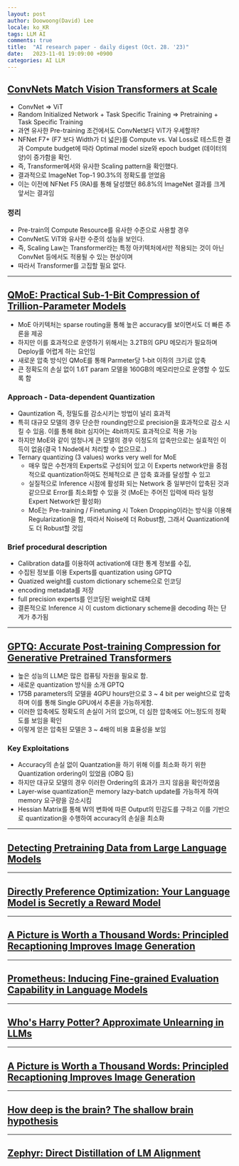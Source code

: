 ```yaml
---
layout: post
author: Doowoong(David) Lee
locale: ko_KR
tags: LLM AI 
comments: true
title:  "AI research paper - daily digest (Oct. 28. '23)"
date:   2023-11-01 19:09:00 +0900
categories: AI LLM
---
```


## [ConvNets Match Vision Transformers at Scale](https://arxiv.org/pdf/2310.16764.pdf)
- ConvNet => ViT
- Random Initialized Network + Task Specific Training => Pretraining + Task Specific Training
- 과연 유사한 Pre-training 조건에서도 ConvNet보다 ViT가 우세할까?
- NFNet F7+ (F7 보다 Width가 더 넓은)를 Compute vs. Val Loss로 테스트한 결과 Compute budget에 따라 Optimal model size와 epoch budget (데이터의 양)이 증가함을 확인.
- 즉, Transformer에서와 유사한 Scaling pattern을 확인했다.
- 결과적으로 ImageNet Top-1 90.3%의 정확도를 얻었음
- 이는 이전에 NFNet F5 (RA)를 통해 달성했던 86.8%의 ImageNet 결과를 크게 앞서는 결과임
### 정리
  - Pre-train의 Compute Resource를 유사한 수준으로 사용할 경우
  - ConvNet도 ViT와 유사한 수준의 성능을 보인다.
  - 즉, Scaling Law는 Transformer라는 특정 아키텍처에서만 적용되는 것이 아닌 ConvNet 등에서도 적용될 수 있는 현상이며
  - 따라서 Transformer를 고집할 필요 없다.

---

## [QMoE: Practical Sub-1-Bit Compression of Trillion-Parameter Models](https://huggingface.co/papers/2310.16795)
- MoE 아키텍처는 sparse routing을 통해 높은 accuracy를 보이면서도 더 빠른 추론을 제공
- 하지만 이를 효과적으로 운영하기 위해서는 3.2TB의 GPU 메모리가 필요하며 Deploy를 어렵게 하는 요인임
- 새로운 압축 방식인 QMoE를 통해 Parmeter당 1-bit 이하의 크기로 압축
- 큰 정확도의 손실 없이 1.6T param 모델을 160GB의 메모리만으로 운영할 수 있도록 함
### Approach - Data-dependent Quantization
- Qauntization 즉, 정밀도를 감소시키는 방법이 널리 효과적
- 특히 대규모 모델의 경우 단순한 rounding만으로 precision을 효과적으로 감소 시킬 수 있음. 이를 통해 8bit 심지어는 4bit까지도 효과적으로 적용 가능
- 하지만 MoE와 같이 엄청나게 큰 모델의 경우 이정도의 압축만으로는 실효적인 이득이 없음(결국 1 Node에서 처리할 수 없으므로..)
- Ternary quantizing (3 values) works very well for MoE
  - 매우 많은 수천개의 Experts로 구성되어 있고 이 Experts network만을 중점적으로 quantization하여도 전체적으로 큰 압축 효과를 달성할 수 있고
  - 실질적으로 Inference 시점에 활성화 되는 Network 중 일부만이 압축된 것과 같으므로 Error를 최소화할 수 있을 것 (MoE는 주어진 입력에 따라 일정 Expert Network만 활성화)
  - MoE는 Pre-training / Finetuning 시 Token Dropping이라는 방식을 이용해 Regularization을 함, 따라서 Noise에 더 Robust함, 그래서 Quantization에도 더 Robust할 것임
### Brief procedural description 
  - Calibration data를 이용하여 activation에 대한 통계 정보를 수집, 
  - 수집된 정보를 이용 Experts를 quantization using GPTQ
  - Quatized weight를 custom dictionary scheme으로 인코딩
  - encoding metadata를 저장
  - full precision experts를 인코딩된 weight로 대체
  - 결론적으로 Inference 시 이 custom dictionary scheme을 decoding 하는 단계가 추가됨

---

## [GPTQ: Accurate Post-training Compression for Generative Pretrained Transformers](https://github.com/IST-DASLab/gptq)

- 높은 성능의 LLM은 많은 컴퓨팅 자원을 필요로 함.
- 새로운 quantization 방식을 소개 GPTQ
- 175B parameters의 모델을 4GPU hours만으로 3 ~ 4 bit per weight으로 압축하며 이를 통해 Single GPU에서 추론을 가능하게함.
- 이러한 압축에도 정확도의 손실이 거의 없으며, 더 심한 압축에도 어느정도의 정확도를 보임을 확인
- 이렇게 얻은 압축된 모델은 3 ~ 4배의 비용 효율성을 보임

### Key Exploitations

- Accuracy의 손실 없이 Quantzation을 하기 위해 이를 최소화 하기 위한 Quantization ordering이 있었음 (OBQ 등)
- 하지만 대규모 모델의 경우 이러한 Ordering의 효과가 크지 않음을 확인하였음
- Layer-wise quantization은 memory lazy-batch update를 가능하게 하여 memory 요구량을 감소시킴
- Hessian Matrix를 통해 W의 변화에 따른 Output의 민감도를 구하고 이를 기반으로 quantization을 수행하여 accuracy의 손실을 최소화
---

## [Detecting Pretraining Data from Large Language Models](https://swj0419.github.io/detect-pretrain.github.io/)

---

## [Directly Preference Optimization: Your Language Model is Secretly a Reward Model](https://arxiv.org/abs/2305.18290)

---

## [A Picture is Worth a Thousand Words: Principled Recaptioning Improves Image Generation](https://huggingface.co/papers/2310.16656)

---

## [Prometheus: Inducing Fine-grained Evaluation Capability in Language Models](https://huggingface.co/papers/2310.08491)

---
## [Who's Harry Potter? Approximate Unlearning in LLMs](https://arxiv.org/abs/2310.02238)

---

## [A Picture is Worth a Thousand Words: Principled Recaptioning Improves Image Generation](https://huggingface.co/papers/2310.16656)

---

## [How deep is the brain? The shallow brain hypothesis](https://www.nature.com/articles/s41583-023-00756-z)

---

## [Zephyr: Direct Distillation of LM Alignment](https://huggingface.co/papers/2310.16944)